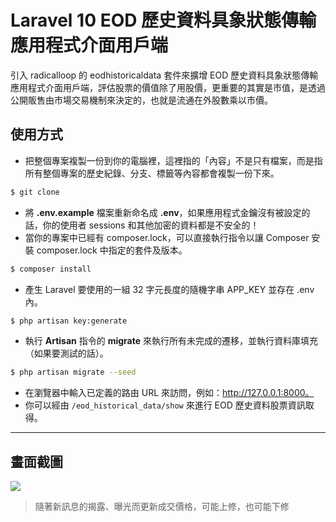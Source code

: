 # Laravel 10 EOD 歷史資料具象狀態傳輸應用程式介面用戶端

引入 radicalloop 的 eodhistoricaldata 套件來擴增 EOD 歷史資料具象狀態傳輸應用程式介面用戶端，評估股票的價值除了用股價，更重要的其實是市值，是透過公開販售由市場交易機制來決定的，也就是流通在外股數乘以市價。

## 使用方式
- 把整個專案複製一份到你的電腦裡，這裡指的「內容」不是只有檔案，而是指所有整個專案的歷史紀錄、分支、標籤等內容都會複製一份下來。
```sh
$ git clone
```
- 將 __.env.example__ 檔案重新命名成 __.env__，如果應用程式金鑰沒有被設定的話，你的使用者 sessions 和其他加密的資料都是不安全的！
- 當你的專案中已經有 composer.lock，可以直接執行指令以讓 Composer 安裝 composer.lock 中指定的套件及版本。
```sh
$ composer install
```
- 產生 Laravel 要使用的一組 32 字元長度的隨機字串 APP_KEY 並存在 .env 內。
```sh
$ php artisan key:generate
```
- 執行 __Artisan__ 指令的 __migrate__ 來執行所有未完成的遷移，並執行資料庫填充（如果要測試的話）。
```sh
$ php artisan migrate --seed
```
- 在瀏覽器中輸入已定義的路由 URL 來訪問，例如：http://127.0.0.1:8000。
- 你可以經由 `/eod_historical_data/show` 來進行 EOD 歷史資料股票資訊取得。

----

## 畫面截圖
![](https://i.imgur.com/t8ZTCHk.png)
> 隨著新訊息的揭露、曝光而更新成交價格，可能上修，也可能下修
